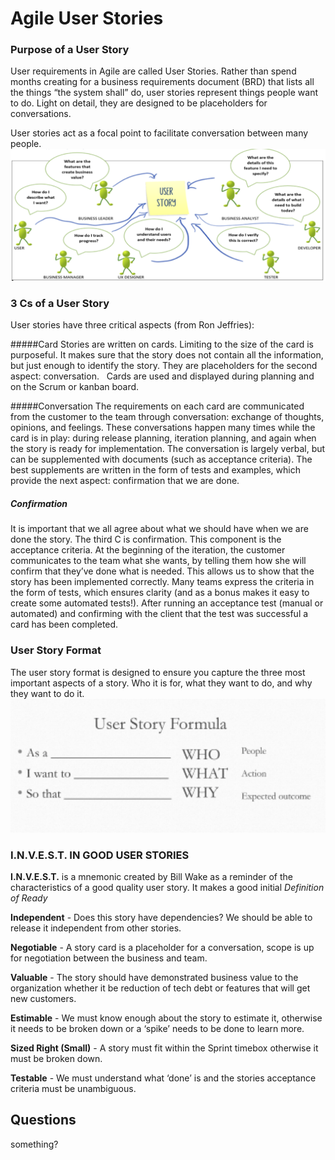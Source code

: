 # Agile User Stories


### Purpose of a User Story

User requirements in Agile are called User Stories. Rather than spend months creating for a business requirements document (BRD) that lists all the things “the system shall” do, user stories represent things people want to do. Light on detail, they are designed to be placeholders for conversations.

User stories act as a focal point to facilitate conversation between many people.
![Stories Value](media/stories-value.png)


### 3 Cs of a User Story

User stories have three critical aspects (from Ron Jeffries):

#####Card
Stories are written on cards. Limiting to the size of the card is purposeful. It makes sure that the story does not contain all the information, but just enough to identify the story. They are placeholders for the second aspect: conversation.  
Cards are used and displayed during planning and on the Scrum or kanban board. 

#####Conversation
The requirements on each card are communicated from the customer to the team through conversation: exchange of thoughts, opinions, and feelings. These conversations happen many times while the card is in play: during release planning, iteration planning, and again when the story is ready for implementation. 
The conversation is largely verbal, but can be supplemented with documents (such as acceptance criteria). The best supplements are written in the form of tests and examples, which provide the next aspect: confirmation that we are done. 

##### Confirmation
It is important that we all agree about what we should have when we are done the story. The third C is confirmation. This component is the acceptance criteria.
At the beginning of the iteration, the customer communicates to the team what she wants, by telling them how she will confirm that they’ve done what is needed. This allows us to show that the story has been implemented correctly.
Many teams express the criteria in the form of tests, which ensures clarity (and as a bonus makes it easy to create some automated tests!). 
After running an acceptance test (manual or automated) and confirming with the client that the test was successful a card has been completed.


### User Story Format
The user story format is designed to ensure you capture the three most important aspects of a story. Who it is for, what they want to do, and why they want to do it.
![Story format](media/story-format.png)

### I.N.V.E.S.T. IN GOOD USER STORIES

<strong>I.N.V.E.S.T.</strong> is a mnemonic created by Bill Wake as a reminder of the characteristics of a good quality user story. It makes a good initial <em>Definition of Ready</em>

<strong>Independent</strong> - Does this story have dependencies? We should be able to release it independent from other stories.

<strong>Negotiable</strong> - A story card is a placeholder for a conversation, scope is up for negotiation between the business and team.

<strong>Valuable</strong> - The story should have demonstrated business value to the organization whether it be reduction of tech debt or features that will get new customers.

<strong>Estimable</strong> - We must know enough about the story to estimate it, otherwise it needs to be broken down or a ‘spike’ needs to be done to learn more.

<strong>Sized Right (Small)</strong> - A story must fit within the Sprint timebox otherwise it must be broken down.

<strong>Testable</strong> - We must understand what ‘done’ is and the stories acceptance criteria must be unambiguous.



## Questions

something?

```







```
